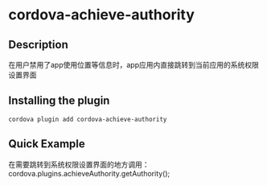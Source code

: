 # cordova-achieve-authority

## Description
在用户禁用了app使用位置等信息时，app应用内直接跳转到当前应用的系统权限设置界面


## Installing the plugin

```
cordova plugin add cordova-achieve-authority
```
## Quick Example
在需要跳转到系统权限设置界面的地方调用：
cordova.plugins.achieveAuthority.getAuthority();